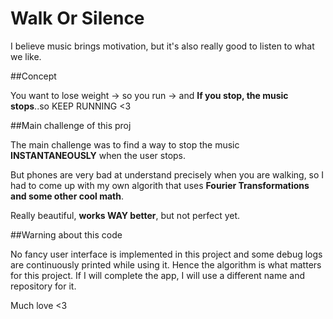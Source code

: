 # Walk Or Silence

I believe music brings motivation, but it's also really good to listen to what we like.

##Concept

You want to lose weight -> 
so you run -> 
and **If you stop, the music stops**..so KEEP RUNNING <3

##Main challenge of this proj

The main challenge was to find a way to stop the music **INSTANTANEOUSLY** when the user stops.

But phones are very bad at understand precisely when you are walking, so I had to come up with my own algorith that uses **Fourier Transformations and some other cool math**.

Really beautiful, **works WAY better**, but not perfect yet.

##Warning about this code

No fancy user interface is implemented in this project and some debug logs are continuously printed while using it. 
Hence the algorithm is what matters for this project.
If I will complete the app, I will use a different name and repository for it.

Much love <3